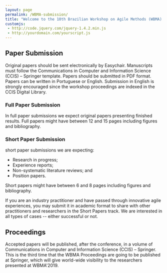 ```yaml
---
layout: page
permalink: /WBMA-submission/
title: "Welcome to the 10th Brazilian Workshop on Agile Methods (WBMA) -- Agile Brazil'2019"
customjs:
 - http://code.jquery.com/jquery-1.4.2.min.js
 - http://yourdomain.com/yourscript.js
---
```



## Paper Submission

Original papers should be sent electronically by Easychair. Manuscripts must follow the Communications in Computer and Information Science (CCIS) – Springer template. Papers should be submitted in PDF format. Papers can be written in Portuguese or English. Submission in English is strongly encouraged since the workshop proceedings are indexed in the
CCIS Digital Library.


### Full Paper Submission

In full paper submissions we expect original papers presenting finished results. Full papers might have between 12 and
15 pages including figures and bibliography.


### Short Paper Submission

short paper submissions we are expecting:


- Research in progress; 
- Experience reports;
- Non-systematic literature reviews; and
- Position papers. 


 Short papers might have between 6 and 8 pages including figures and bibliography.


If you are an industry practitioner and have passed through innovative agile experiences, you may submit it in academic format to share with other practitioners and researchers in the Short Papers track. We are interested in all types of cases -- either successful or not.

## Proceedings

Accepted papers will be published, after the conference, in a volume of Communications in Computer and Information Science (CCIS) – Springer. This is the third time that the WBMA Proceedings are going to be published at Springer, which will give world-wide visibility to the researchers presented at WBMA'2019.
